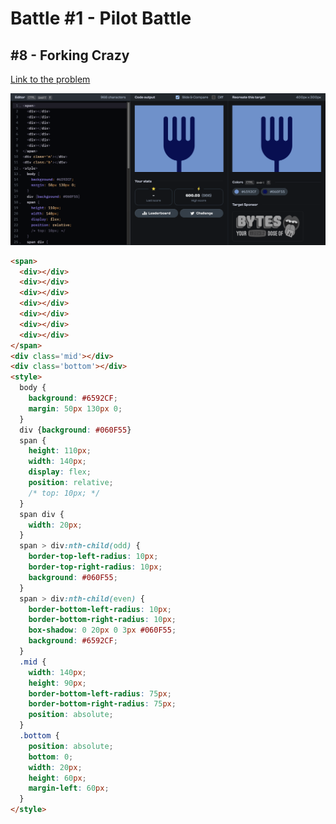 # Battle #1 - Pilot Battle

## #8 - Forking Crazy

[Link to the problem](https://cssbattle.dev/play/8)

![result](../../../Images/Battle%201/8-Forking%20Crazy.png)

```html
<span>
  <div></div>
  <div></div>
  <div></div>
  <div></div>
  <div></div>
  <div></div>
  <div></div>
</span>
<div class='mid'></div>
<div class='bottom'></div>
<style>
  body {
    background: #6592CF;
    margin: 50px 130px 0;
  }
  div {background: #060F55}
  span {
    height: 110px;
    width: 140px;
    display: flex;
    position: relative;
    /* top: 10px; */
  }
  span div {
    width: 20px;
  }
  span > div:nth-child(odd) {
    border-top-left-radius: 10px;
    border-top-right-radius: 10px;
    background: #060F55;
  }
  span > div:nth-child(even) {
    border-bottom-left-radius: 10px;
    border-bottom-right-radius: 10px;
    box-shadow: 0 20px 0 3px #060F55;
    background: #6592CF;
  }
  .mid {
    width: 140px;
    height: 90px;
    border-bottom-left-radius: 75px;
    border-bottom-right-radius: 75px;
    position: absolute;
  }
  .bottom {
    position: absolute;
    bottom: 0;
    width: 20px;
    height: 60px;
    margin-left: 60px;
  }
</style>
```